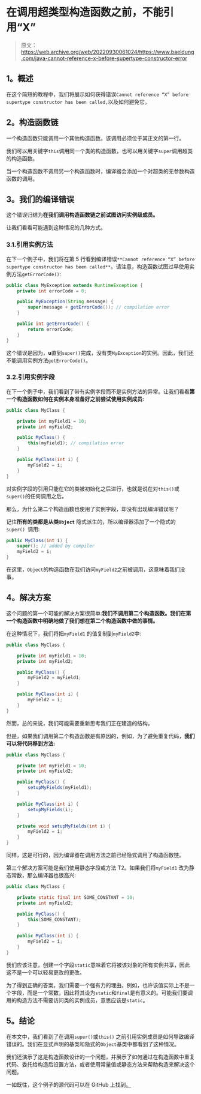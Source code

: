 # 在调用超类型构造函数之前，不能引用“X”

> 原文：<https://web.archive.org/web/20220930061024/https://www.baeldung.com/java-cannot-reference-x-before-supertype-constructor-error>

## 1。概述

在这个简短的教程中，我们将展示如何获得错误`Cannot reference “X” before supertype constructor has been called,`以及如何避免它。

## 2。构造函数链

一个构造函数只能调用一个其他构造函数。该调用必须位于其正文的第一行。

我们可以用关键字`this`调用同一个类的构造函数，也可以用关键字`super`调用超类的构造函数。

当一个构造函数不调用另一个构造函数时，编译器会添加一个对超类的无参数构造函数的调用。

## 3。我们的编译错误

这个错误归结为**在我们调用构造函数链之前试图访问实例级成员。**

让我们看看可能遇到这种情况的几种方式。

### 3.1.引用实例方法

在下一个例子中，我们将在第 5 行看到编译错误`**Cannot reference “X” before supertype constructor has been called**`。请注意，构造函数试图过早使用实例方法`getErrorCode()`:

```java
public class MyException extends RuntimeException {
    private int errorCode = 0;

    public MyException(String message) {
        super(message + getErrorCode()); // compilation error
    }

    public int getErrorCode() {
        return errorCode;
    }
} 
```

这个错误是因为，**u**直到`super()`完成，没有类`MyException`的实例。因此，我们还不能调用实例方法`getErrorCode()`。

### 3.2.引用实例字段

在下一个例子中，我们看到了带有实例字段而不是实例方法的异常。让我们看看**第一个构造函数如何在实例本身准备好之前尝试使用实例成员:**

```java
public class MyClass {

    private int myField1 = 10;
    private int myField2;

    public MyClass() {
        this(myField1); // compilation error
    }

    public MyClass(int i) {
        myField2 = i;
    }
}
```

对实例字段的引用只能在它的类被初始化之后进行，也就是说在对`this()`或`super()`的任何调用之后。

那么，为什么第二个构造函数也使用了实例字段，却没有出现编译错误呢？

记住**所有的类都是从类`Object`** 隐式派生的，所以编译器添加了一个隐式的`super() `调用:

```java
public MyClass(int i) {
    super(); // added by compiler
    myField2 = i;
} 
```

在这里，`Object`的构造函数在我们访问`myField2`之前被调用，这意味着我们没事。

## 4。解决方案

这个问题的第一个可能的解决方案很简单:**我们不调用第二个构造函数。我们在第一个构造函数中明确地做了我们想在第二个构造函数中做的事情。**

在这种情况下，我们将把`myField1` 的值复制到`myField2`中:

```java
public class MyClass {

    private int myField1 = 10;
    private int myField2;

    public MyClass() {
        myField2 = myField1;
    }

    public MyClass(int i) {
        myField2 = i;
    }
} 
```

然而，总的来说，我们可能需要重新思考我们正在建造的结构。

但是，如果我们调用第二个构造函数是有原因的，例如，为了避免重复代码，**我们可以将代码移到方法:**

```java
public class MyClass {

    private int myField1 = 10;
    private int myField2;

    public MyClass() {
        setupMyFields(myField1);
    }

    public MyClass(int i) {
        setupMyFields(i);
    }

    private void setupMyFields(int i) {
        myField2 = i;
    }
} 
```

同样，这是可行的，因为编译器在调用方法之前已经隐式调用了构造函数链。

第三个解决方案可能是我们使用静态字段或方法 T2。如果我们将`myField1` 改为静态常数，那么编译器也很高兴:

```java
public class MyClass {

    private static final int SOME_CONSTANT = 10;
    private int myField2;

    public MyClass() {
        this(SOME_CONSTANT);
    }

    public MyClass(int i) {
        myField2 = i;
    }
} 
```

我们应该注意，创建一个字段`static`意味着它将被该对象的所有实例共享，因此这不是一个可以轻易更改的更改。

为了得到正确的答案，我们需要一个强有力的理由。例如，也许该值实际上不是一个字段，而是一个常数，因此将其设为`static`和`final`是有意义的。可能我们要调用的构造方法不需要访问类的实例成员，意思应该是`static`。

## 5。结论

在本文中，我们看到了在调用`super()`或`this()` 之前引用实例成员是如何导致编译错误的。我们在显式声明的基类和隐式的`Object`基类中都看到了这种情况。

我们还演示了这是构造函数设计的一个问题，并展示了如何通过在构造函数中重复代码、委托给构造后设置方法，或者使用常量值或静态方法来帮助构造来解决这个问题。

一如既往，这个例子的源代码可以在 GitHub 上找到[。](https://web.archive.org/web/20221205110052/https://github.com/eugenp/tutorials/tree/master/core-java-modules/core-java-lang-oop-constructors)